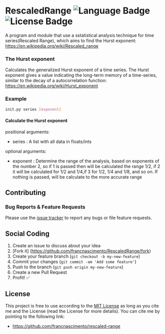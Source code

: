 # RescaledRange ![Language Badge](https://img.shields.io/badge/Language-Python-red.svg) ![License Badge](https://img.shields.io/badge/License-MIT-blue.svg)

A program and module that use a sstatistical analysis technique for time series(Rescaled Range), which aims to find the Hurst exponent: https://en.wikipedia.org/wiki/Rescaled_range

### The Hurst exponent

Calculates the generalized Hurst exponent of a time series. The Hurst exponent gives a value indicating the long-term memory of a time-series, similar to the decay of a autocorrelation function: https://en.wikipedia.org/wiki/Hurst_exponent

### Example

```bash
init.py series [exponent]
```

#### Calculate the Hurst exponent

positional arguments:
* series : A list with all data in floats/ints

optional arguments:
* exponent : Determine the range of the analysis, based on exponents of the number 2, so if 1 is
  passed then will be calculated the range 1/2, if 2 it will be calculated for 1/2 and 1/4,if 3 for 1/2, 1/4
  and 1/8, and so on. If nothing is passed, will be calculate to the more accurate range



## Contributing

### Bug Reports & Feature Requests

Please use the [issue tracker](https://github.com/francnascimento/RescaledRange/issues) to report any bugs or file feature requests.

## Social Coding

1. Create an issue to discuss about your idea
2. [Fork it] (https://github.com/francnascimento/RescaledRange/fork)
3. Create your feature branch (`git checkout -b my-new-feature`)
4. Commit your changes (`git commit -am 'Add some feature'`)
5. Push to the branch (`git push origin my-new-feature`)
6. Create a new Pull Request
7. Profit! :white_check_mark:

## License

This project is free to use according to the [MIT License](https://github.com/francnascimento/rescaled-range/blob/master/LICENSE) as long as you cite me and the License (read the License for more details). You can cite me by pointing to the following link:
- https://github.com/francnascimento/rescaled-range

